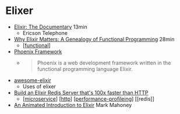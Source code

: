 Elixer
======

* [Elixir: The Documentary](https://www.youtube.com/watch?v=lxYFOM3UJzo) 13min
    * Ericson Telephone
* [Why Elixir Matters: A Genealogy of Functional Programming](https://www.youtube.com/watch?v=cWAHpvkh8Vs) 28min
    * [[functional]]
* [Phoenix Framework](https://en.wikipedia.org/wiki/Phoenix_(web_framework))
    * > Phoenix is a web development framework written in the functional programming language Elixir.
* [awesome-elixir](https://github.com/h4cc/awesome-elixir)
    * Uses of elixer
* [Build an Elixir Redis Server that's 100x faster than HTTP](https://docs.statetrace.com/blog/redis-server/)
    * [[microservice]] [[http]] [[performance-profileing]] [[redis]]
* [An Animated Introduction to Elixir](https://markm208.github.io/exbook/) Mark Mahoney

[//begin]: # "Autogenerated link references for markdown compatibility"
[functional]: functional.md "Functional Programming"
[microservice]: microservice.md "MicroService"
[http]: http.md "HTTP"
[performance-profileing]: performance-profileing.md "Performance Profiling"
[//end]: # "Autogenerated link references"